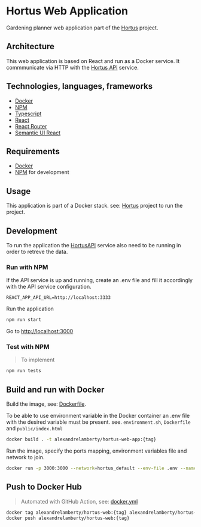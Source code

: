 # Hortus Web Application

Gardening planner web application part of the [Hortus](https://github.com/alexandrelamberty/hortus) project.

## Architecture

This web application is based on React and run as a Docker service.
It commmunicate via HTTP with the [Hortus API](https://github.com/alexandrelamberty/hortus-api) service.

## Technologies, languages, frameworks

- [Docker](https://www.docker.com/)
- [NPM](https://www.npmjs.com/)
- [Typescript](https://www.typescriptlang.org/)
- [React](https://reactjs.org/)
- [React Router](https://reactrouter.com/en/main)
- [Semantic UI React](https://react.semantic-ui.com/)

## Requirements

- [Docker](https://www.docker.com/)
- [NPM](https://www.npmjs.com/) for development

## Usage

This application is part of a Docker stack. see: [Hortus](https://github.com/alexandrelamberty/hortus) project to run the project.

## Development

To run the application the [HortusAPI](https://github.com/alexandrelamberty/hortus-api) service also need to be running in order to retreve the data.

### Run with NPM

If the API service is up and running, create an .env file and fill it accordingly with the API service configuration.

```properties
REACT_APP_API_URL=http://localhost:3333
```

Run the application

```bash
npm run start
```

Go to <http://localhost:3000>

### Test with NPM

> To implement

```bash
npm run tests
```

## Build and run with Docker

Build the image, see: [Dockerfile](./Dockerfile).

To be able to use environment variable in the Docker container an .env file with the desired variable must be present. see. `environment.sh`, `Dockerfile` and `public/index.html`

```bash
docker build . -t alexandrelamberty/hortus-web-app:{tag}
```

Run the image, specify the ports mapping, environment variables file and
network to join.

```bash
docker run -p 3000:3000 --network=hortus_default --env-file .env --name hortus-web-app -d alexandrelamberty/hortus-web-app:{tag}
```

## Push to Docker Hub

> Automated with GitHub Action,
> see: [docker.yml](./.github/workflows/docker.yml)

```bash
docker tag alexandrelamberty/hortus-web:{tag} alexandrelamberty/hortus-web:{tag}
docker push alexandrelamberty/hortus-web:{tag}
```
